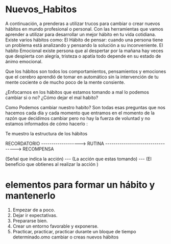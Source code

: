 # Nuevos_Habitos

A continuación, a prenderas a utilizar trucos para cambiar o crear nuevos hábitos en mundo profesional o personal. Con las herramientas 
que vamos aprender a utilizar para desarrollar un mejor hábito en tu vida cotidiana. Existe varios hábitos como: El Hábito de pensar: 
cuando una persona tiene un problema está analizando y pensando la solución a su inconveniente. El habito Emocional existe persona que al 
despertar por la mañana hay veces que despierta con alegría, tristeza o apatía todo depende en su estado de ánimo emocional.

Que los hábitos son todos los comportamientos, pensamientos y emociones que el cerebro aprendió de tomar en automático sin la intervención 
de tu mente cociente o de mucho poco de la mente consiente.

¿Enfocarnos en los hábitos que estamos tomando a mal lo podemos cambiar si o no? ¿Cómo dejar el mal habito?

Como Podemos cambiar nuestro habito? Son todas esas preguntas que nos hacemos cada día y cada momento que entramos en el momento de la 
razón que decidimos cambiar pero no hay la fuerza de voluntad y no estamos informados de cómo hacerlo :

Te muestro la estructura de los hábitos

RECORDATORIO -------------------> RUTINA ----------------------------------> RECOMPENSA

(Señal que indica la acción) --- (La acción que estas tomando) --- (El beneficio que obtienes al realizar la acción )

# elementos para formar un hábito y mantenerlo 

1. Empezar de a poco.
2. Dejar ir expectativas.
3. Prepararse bien.
4. Crear un entorno favorable y exponerse.
5. Practicar, practicar, practicar durante un bloque de tiempo determinado.omo cambiar o creas nuevos hábitos


